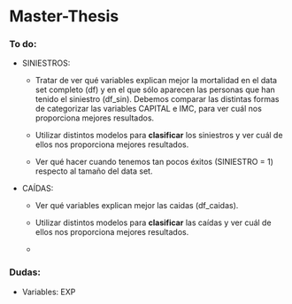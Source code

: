 # Master-Thesis

### To do:

- SINIESTROS:

  + Tratar de ver qué variables explican mejor la mortalidad en el data set completo (df) y en el que sólo aparecen las personas que han tenido el siniestro (df_sin). Debemos comparar las distintas formas de categorizar las variables CAPITAL e IMC, para ver cuál nos proporciona mejores resultados.
  
  + Utilizar distintos modelos para **clasificar** los siniestros y ver cuál de ellos nos proporciona mejores resultados.
  
  + Ver qué hacer cuando tenemos tan pocos éxitos (SINIESTRO = 1) respecto al tamaño del data set.

- CAÍDAS:

  + Ver qué variables explican mejor las caidas (df_caidas).
  
  + Utilizar distintos modelos para **clasificar** las caídas y ver cuál de ellos nos proporciona mejores resultados.
  
  + 


### Dudas: 
- Variables: EXP




